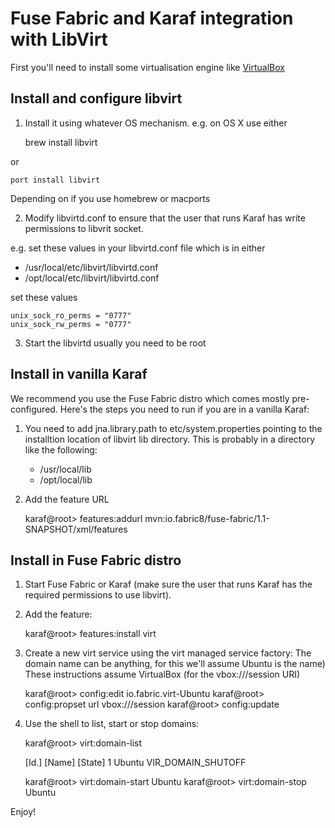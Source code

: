 Fuse Fabric and Karaf integration with LibVirt
==============================================

First you'll need to install some virtualisation engine like [VirtualBox](https://www.virtualbox.org/)

Install and configure libvirt
------------------------------

1) Install it using whatever OS mechanism. e.g. on OS X use either

    brew install libvirt

  or

    port install libvirt

  Depending on if you use homebrew or macports

2) Modify libvirtd.conf to ensure that the user that runs Karaf has write permissions to libvrit socket.

e.g. set these values in your libvirtd.conf file which is in either

  * /usr/local/etc/libvirt/libvirtd.conf
  * /opt/local/etc/libvirt/libvirtd.conf

  set these values

    unix_sock_ro_perms = "0777"
    unix_sock_rw_perms = "0777"

3) Start the libvirtd usually you need to be root


Install in vanilla Karaf
------------------------

We recommend you use the Fuse Fabric distro which comes mostly pre-configured. Here's the steps you need to run if you are in a vanilla Karaf:

1) You need to add jna.library.path to etc/system.properties pointing to the installtion location of libvirt lib directory.
  This is probably in a directory like the following:

   * /usr/local/lib
   * /opt/local/lib

2) Add the feature URL

    karaf@root> features:addurl mvn:io.fabric8/fuse-fabric/1.1-SNAPSHOT/xml/features


Install in Fuse Fabric distro
----------------------------

1) Start Fuse Fabric or Karaf (make sure the user that runs Karaf has the required permissions to use libvirt).

2) Add the feature:

    karaf@root> features:install virt

3) Create a new virt service using the virt managed service factory:
  The domain name can be anything, for this we'll assume Ubuntu is the name)
  These instructions assume VirtualBox (for the vbox:///session URI)

    karaf@root> config:edit io.fabric.virt-Ubuntu
    karaf@root> config:propset url vbox:///session
    karaf@root> config:update

4) Use the shell to list, start or stop domains:

     karaf@root> virt:domain-list

    [Id.] [Name]               [State]
       1 Ubuntu               VIR_DOMAIN_SHUTOFF

    karaf@root> virt:domain-start Ubuntu
    karaf@root> virt:domain-stop Ubuntu

Enjoy!

